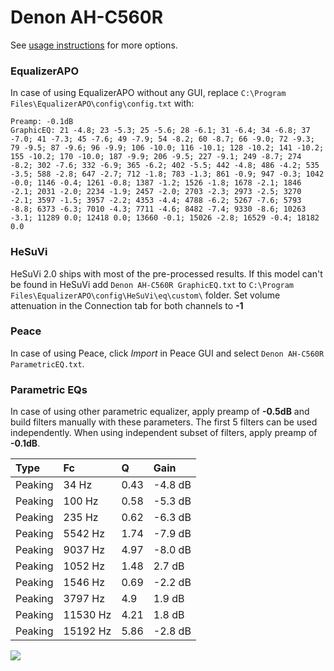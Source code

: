 # Denon AH-C560R
See [usage instructions](https://github.com/jaakkopasanen/AutoEq#usage) for more options.

### EqualizerAPO
In case of using EqualizerAPO without any GUI, replace `C:\Program Files\EqualizerAPO\config\config.txt`
with:
```
Preamp: -0.1dB
GraphicEQ: 21 -4.8; 23 -5.3; 25 -5.6; 28 -6.1; 31 -6.4; 34 -6.8; 37 -7.0; 41 -7.3; 45 -7.6; 49 -7.9; 54 -8.2; 60 -8.7; 66 -9.0; 72 -9.3; 79 -9.5; 87 -9.6; 96 -9.9; 106 -10.0; 116 -10.1; 128 -10.2; 141 -10.2; 155 -10.2; 170 -10.0; 187 -9.9; 206 -9.5; 227 -9.1; 249 -8.7; 274 -8.2; 302 -7.6; 332 -6.9; 365 -6.2; 402 -5.5; 442 -4.8; 486 -4.2; 535 -3.5; 588 -2.8; 647 -2.7; 712 -1.8; 783 -1.3; 861 -0.9; 947 -0.3; 1042 -0.0; 1146 -0.4; 1261 -0.8; 1387 -1.2; 1526 -1.8; 1678 -2.1; 1846 -2.1; 2031 -2.0; 2234 -1.9; 2457 -2.0; 2703 -2.3; 2973 -2.5; 3270 -2.1; 3597 -1.5; 3957 -2.2; 4353 -4.4; 4788 -6.2; 5267 -7.6; 5793 -8.8; 6373 -6.3; 7010 -4.3; 7711 -4.6; 8482 -7.4; 9330 -8.6; 10263 -3.1; 11289 0.0; 12418 0.0; 13660 -0.1; 15026 -2.8; 16529 -0.4; 18182 0.0
```

### HeSuVi
HeSuVi 2.0 ships with most of the pre-processed results. If this model can't be found in HeSuVi add
`Denon AH-C560R GraphicEQ.txt` to `C:\Program Files\EqualizerAPO\config\HeSuVi\eq\custom\` folder.
Set volume attenuation in the Connection tab for both channels to **-1**

### Peace
In case of using Peace, click *Import* in Peace GUI and select `Denon AH-C560R ParametricEQ.txt`.

### Parametric EQs
In case of using other parametric equalizer, apply preamp of **-0.5dB** and build filters manually
with these parameters. The first 5 filters can be used independently.
When using independent subset of filters, apply preamp of **-0.1dB**.

| Type    | Fc       |    Q | Gain    |
|:--------|:---------|:-----|:--------|
| Peaking | 34 Hz    | 0.43 | -4.8 dB |
| Peaking | 100 Hz   | 0.58 | -5.3 dB |
| Peaking | 235 Hz   | 0.62 | -6.3 dB |
| Peaking | 5542 Hz  | 1.74 | -7.9 dB |
| Peaking | 9037 Hz  | 4.97 | -8.0 dB |
| Peaking | 1052 Hz  | 1.48 | 2.7 dB  |
| Peaking | 1546 Hz  | 0.69 | -2.2 dB |
| Peaking | 3797 Hz  | 4.9  | 1.9 dB  |
| Peaking | 11530 Hz | 4.21 | 1.8 dB  |
| Peaking | 15192 Hz | 5.86 | -2.8 dB |

![](https://raw.githubusercontent.com/jaakkopasanen/AutoEq/master/results/headphonecom/sbaf-serious/Denon%20AH-C560R/Denon%20AH-C560R.png)